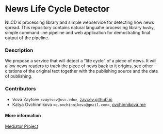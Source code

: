 News Life Cycle Detector
========================

NLCD is processing library and simple webservice for detecting how news spread. This repository contains natural languahe processing library `husky`, simple command line pipeline and web application for demostrating final output of the pipeline.


### Description

We propose a service that will detect a “life cycle” of a piece of news. It will allow news readers to track the piece of news back to it origins, see other citations of the original text together with the publishing source and the date of publishing.


### Contributors

* Vova Zaytsev `<zaytsev@usc.edu>`, [zaycev.github.io](http://zaycev.github.io/)
* Katya Ovchinnikova `<e.ovchinnikova@gmail.com>`, [ovchinnikova.me](http://ovchinnikova.me/)

#### More information

[Mediator Project](mediaanalysistools.github.io)


